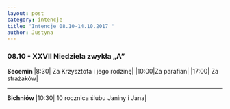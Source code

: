 ```yaml
---
layout: post
category: intencje
title: 'Intencje 08.10-14.10.2017 '
author: Justyna
---
```


<h3>08.10 - XXVII Niedziela zwykła „A” </h3>
<b> Secemin </b>
|8:30| Za Krzysztofa i jego rodzinę|
|10:00|Za parafian|
 |17:00| Za strażaków|
<hr>
<b> Bichniów </b>
  |10:30| 10 rocznica ślubu Janiny i Jana|

 
